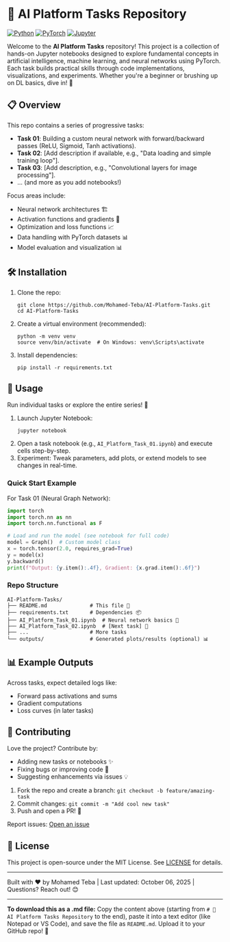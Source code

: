 # 🧠 AI Platform Tasks Repository

[![Python](https://img.shields.io/badge/Python-3.8%2B-blue)](https://www.python.org/) [![PyTorch](https://img.shields.io/badge/PyTorch-2.0%2B-orange)](https://pytorch.org/) [![Jupyter](https://img.shields.io/badge/Jupyter-Notebook-green)](https://jupyter.org/)

Welcome to the **AI Platform Tasks** repository! This project is a collection of hands-on Jupyter notebooks designed to explore fundamental concepts in artificial intelligence, machine learning, and neural networks using PyTorch. Each task builds practical skills through code implementations, visualizations, and experiments. Whether you're a beginner or brushing up on DL basics, dive in! 🚀

## 📋 Overview
This repo contains a series of progressive tasks:
- **Task 01**: Building a custom neural network with forward/backward passes (ReLU, Sigmoid, Tanh activations).
- **Task 02**: [Add description if available, e.g., "Data loading and simple training loop"].
- **Task 03**: [Add description, e.g., "Convolutional layers for image processing"].
- ... (and more as you add notebooks!)

Focus areas include:
- Neural network architectures 🏗️
- Activation functions and gradients 🔄
- Optimization and loss functions 📈
- Data handling with PyTorch datasets 📊
- Model evaluation and visualization 📊

## 🛠️ Installation
1. Clone the repo:
   ```
   git clone https://github.com/Mohamed-Teba/AI-Platform-Tasks.git
   cd AI-Platform-Tasks
   ```
2. Create a virtual environment (recommended):
   ```
   python -m venv venv
   source venv/bin/activate  # On Windows: venv\Scripts\activate
   ```
3. Install dependencies:
   ```
   pip install -r requirements.txt
   ```

## 📖 Usage
Run individual tasks or explore the entire series! 📓

1. Launch Jupyter Notebook:
   ```
   jupyter notebook
   ```
2. Open a task notebook (e.g., `AI_Platform_Task_01.ipynb`) and execute cells step-by-step.
3. Experiment: Tweak parameters, add plots, or extend models to see changes in real-time.

### Quick Start Example
For Task 01 (Neural Graph Network):
```python
import torch
import torch.nn as nn
import torch.nn.functional as F

# Load and run the model (see notebook for full code)
model = Graph()  # Custom model class
x = torch.tensor(2.0, requires_grad=True)
y = model(x)
y.backward()
print(f"Output: {y.item():.4f}, Gradient: {x.grad.item():.6f}")
```

### Repo Structure
```
AI-Platform-Tasks/
├── README.md              # This file 📄
├── requirements.txt       # Dependencies 📦
├── AI_Platform_Task_01.ipynb  # Neural network basics 🧠
├── AI_Platform_Task_02.ipynb  # [Next task] 🔄
├── ...                    # More tasks
└── outputs/               # Generated plots/results (optional) 📊
```

## 📊 Example Outputs
Across tasks, expect detailed logs like:
- Forward pass activations and sums
- Gradient computations
- Loss curves (in later tasks)

## 🤝 Contributing
Love the project? Contribute by:
- Adding new tasks or notebooks ✨
- Fixing bugs or improving code 🐛
- Suggesting enhancements via issues 💡

1. Fork the repo and create a branch: `git checkout -b feature/amazing-task`
2. Commit changes: `git commit -m "Add cool new task"`
3. Push and open a PR! 🎉

Report issues: [Open an issue](https://github.com/Mohamed-Teba/AI-Platform-Tasks/issues)

## 📄 License
This project is open-source under the MIT License. See [LICENSE](LICENSE) for details.

---

Built with ❤️ by Mohamed Teba | Last updated: October 06, 2025 | Questions? Reach out! 😊

---

**To download this as a .md file:** Copy the content above (starting from `# 🧠 AI Platform Tasks Repository` to the end), paste it into a text editor (like Notepad or VS Code), and save the file as `README.md`. Upload it to your GitHub repo! 💾
